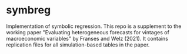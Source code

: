 # symbreg
Implementation of symbolic regression. This repo is a supplement to the working paper "Evaluating heterogeneous forecasts for vintages of macroeconomic variables" by Franses and Welz (2021). It contains replication files for all simulation-based tables in the paper. 
